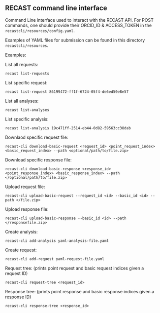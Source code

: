 ## RECAST command line interface

Command Line interface used to interact with the RECAST API. For POST commands, one should provide their ORCID_ID & ACCESS_TOKEN in the `recastcli/resources/config.yaml`. 

Examples of YAML files for submission can be found in this directory `recastcli/resources`.

Examples:

List all requests:

    recast list-requests

List specific request:

    recast list-request 86199472-ff1f-6724-05f4-de6ed50e8e57

List all analyses:
 
    recast list-analyses 

List specific analysis:

    recast list-analysis 19c471ff-2514-eb44-0d82-59563cc38dab

Downlaod specific request file:

    recast-cli download-basic-request <request_id> <point_request_index> <basic_request_index> --path <optional/path/to/file.zip>

Download specific response file:

    recast-cli download-basic-response <response_id> <point_response_index> <basic_response_index> --path </optional/path/to/file.zip>
    
Upload request file:

    recast-cli upload-basic-request --request_id <id> --basic_id <id> --path </file.zip>
    
Upload response file:

    recast-cli upload-basic-response --basic_id <id> --path </responsefile.zip>
    
Create analysis:

    recast-cli add-analysis yaml-analysis-file.yaml
    
Create request:

    recast-cli add-request yaml-request-file.yaml

Request tree: (prints point request and basic request indices given a request ID)

    recast-cli request-tree <request_id>
    
Response tree: (prints point response and basic response indices given a response ID)

    recast-cli response-tree <response_id>
